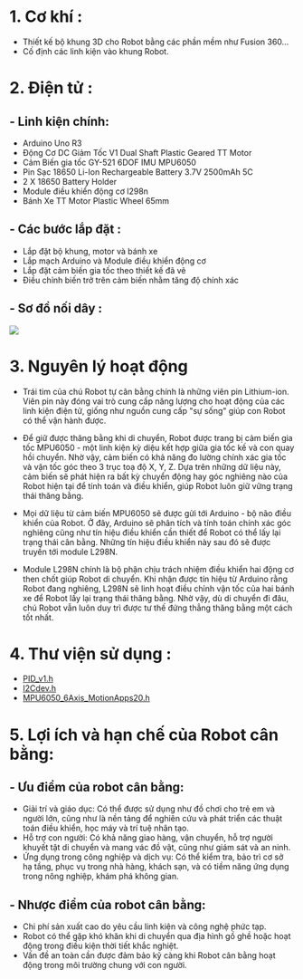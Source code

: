 
#  1. Cơ khí :                                                                                                                                                                                                                                                                                                                                                                                                                                  
-  Thiết kế bộ khung 3D cho Robot bằng các phần mềm như Fusion 360…                                                                                                                                                                                                                                                                                                                                                                                                      
-  Cố định các linh kiện vào khung Robot.                                                                                                                                                                                                                                                                                                                                                                                                     
# 2. Điện tử :                                                                                                                                                                                                                                                                                                                                                                                                                                 
##   - Linh kiện chính:                                                                                                                                                                                                                                                                                                                                                                                                                           
  -   Arduino Uno R3                                                                                                                                                                                                                                                                                                                                                                                                                               
  -   Động Cơ DC Giảm Tốc V1 Dual Shaft Plastic Geared TT Motor                                                                                                                                                                                                                                                                                                                                                                                    
  -   Cảm Biến gia tốc GY-521 6DOF IMU MPU6050
  -   Pin Sạc 18650 Li-Ion Rechargeable Battery 3.7V 2500mAh 5C                                                                                                                                                                                                                                                                                                                                                                                    
  -   2 X 18650 Battery Holder                                                                                                                                                                                                                                                                                                                                                                                                                     
  -   Module điều khiển động cơ l298n                                                                                                                                                                                                                                                                                                                                                                                                              
  -   Bánh Xe TT Motor Plastic Wheel 65mm                                                                                                                                                                                                                                                                                                                                                                                                          
## -  Các bước lắp đặt :                                                                                                                                                                                                                                                                                                                                                                                                                          
  -   Lắp đặt bộ khung, motor và bánh xe                                                                                                                                                                                                                                                                                                                                                                                                       
  -   Lắp mạch Arduino và Module điều khiển động cơ                                                                                                                                                                                                                                                                                                                                                                                            
  -   Lắp đặt cảm biến gia tốc theo thiết kế đã vẽ                                                                                                                                                                                                                                                                                                                                                                                           
  -   Điều chỉnh biến trở trên cảm biến nhằm tăng độ chính xác                                                                                                                                                                                                                                                                                                                                                                                 
## -  Sơ đồ nối dây :                                                                                                                                                                                                                                                                                                                                                                                                                             
![](https://scontent.fhan2-4.fna.fbcdn.net/v/t1.15752-9/439874518_945107760620865_6261747267592226966_n.png?_nc_cat=105&ccb=1-7&_nc_sid=5f2048&_nc_ohc=2Mz2zodEO-cAb7LzYIB&_nc_ht=scontent.fhan2-4.fna&oh=03_Q7cD1QFk5oHW3apKuqSf8DKbVrkEe5kDM7L4-rbaJgbke6_2ng&oe=6656E485)                                                                                                                                                                                                                                                                                                                                                                                                                                                                                                                                                                                                                                                                                                                                                                                                                                                                                
# 3. Nguyên lý hoạt động                                                                                                                                                                                                                                                                                                                                                                                                                       

- Trái tim của chú Robot tự cân bằng chính là những viên pin Lithium-ion. Viên pin này đóng vai trò cung cấp năng lượng cho hoạt động của các linh kiện điện tử, giống như nguồn cung cấp "sự sống" giúp con Robot có thể vận hành được.
                                                                                                                                                                                                                                                                                                                                                                                                                                                                                                                                                                                                                           
-  Để giữ được thăng bằng khi di chuyển, Robot được trang bị cảm biến gia tốc MPU6050 - một linh kiện kỳ diệu kết hợp giữa gia tốc kế và con quay hồi chuyển. Nhờ vậy, cảm biến có khả năng đo lường chính xác gia tốc và vận tốc góc theo 3 trục toạ độ X, Y, Z. Dựa trên những dữ liệu này, cảm biến sẽ phát hiện ra bất kỳ chuyển động hay góc nghiêng nào của Robot hiện tại để tính toán và điều khiển, giúp Robot luôn giữ vững trạng thái thăng bằng.
                                                                                                                                                                                                                                                                                                                                                                                                                                            
-  Mọi dữ liệu từ cảm biến MPU6050 sẽ được gửi tới Arduino - bộ não điều khiển của Robot. Ở đây, Arduino sẽ phân tích và tính toán chính xác góc nghiêng cũng như tín hiệu điều khiển cần thiết để Robot có thể lấy lại trạng thái cân bằng. Những tín hiệu điều khiển này sau đó sẽ được truyền tới module L298N.                                                                                                                                                                                                                                                                                                                                                                                                                                                                                                       
-  Module L298N chính là bộ phận chịu trách nhiệm điều khiển hai động cơ then chốt giúp Robot di chuyển. Khi nhận được tín hiệu từ Arduino rằng Robot đang nghiêng, L298N sẽ linh hoạt điều chỉnh vận tốc của hai bánh xe để Robot lấy lại trạng thái thăng bằng. Nhờ vậy, dù di chuyển đi đâu, chú Robot vẫn luôn duy trì được tư thế đứng thẳng thăng bằng một cách tốt nhất.

# 4. Thư viện sử dụng  :
-  [PID_v1.h](https://github.com/br3ttb/Arduino-PID-Library/blob/master/PID_v1.h)                          
-  [I2Cdev.h](https://github.com/jrowberg/i2cdevlib/blob/master/Arduino/I2Cdev/I2Cdev.h)
-  [MPU6050_6Axis_MotionApps20.h](https://github.com/jrowberg/i2cdevlib/blob/master/Arduino/MPU6050/MPU6050_6Axis_MotionApps20.h)

# 5. Lợi ích và hạn chế của Robot cân bằng:
##  - Ưu điểm của robot cân bằng:
 - Giải trí và giáo dục: Có thể được sử dụng như đồ chơi cho trẻ em và người lớn, cũng như là nền tảng để nghiên cứu và phát triển các thuật toán điều khiển, học máy và trí tuệ nhân tạo.
 - Hỗ trợ con người: Có khả năng giao hàng, vận chuyển, hỗ trợ người khuyết tật di chuyển và mang vác đồ vật, cũng như giám sát và an ninh.
 - Ứng dụng trong công nghiệp và dịch vụ: Có thể kiểm tra, bảo trì cơ sở hạ tầng, phục vụ trong nhà hàng, khách sạn, và có tiềm năng ứng dụng trong nông nghiệp, khám phá không gian.
## - Nhược điểm của robot cân bằng:
 - Chi phí sản xuất cao do yêu cầu linh kiện và công nghệ phức tạp.
 - Robot có thể gặp khó khăn khi di chuyển qua địa hình gồ ghề hoặc hoạt động trong điều kiện thời tiết khắc nghiệt.
 - Vấn đề an toàn cần được đảm bảo kỹ càng khi Robot cân bằng hoạt động trong môi trường chung với con người.

